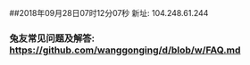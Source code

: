##2018年09月28日07时12分07秒 新址: 104.248.61.244
### 兔友常见问题及解答: https://github.com/wanggonging/d/blob/w/FAQ.md
